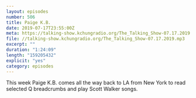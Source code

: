 ```yaml
---
layout: episodes
number: 506
title: Paige K.B.
date: 2019-07-17T23:55:00Z
meta: https://talking-show.kchungradio.org/The_Talking_Show-07.17.2019.mp3
file: //talking-show.kchungradio.org/The_Talking_Show-07.17.2019.mp3
excerpt: ""
duration: "1:24:09"
length: "159205432"
explicit: "yes"
category: episodes
---
```

This week Paige K.B. comes all the way back to LA from New York to read selected Q breadcrumbs and play Scott Walker songs.  
